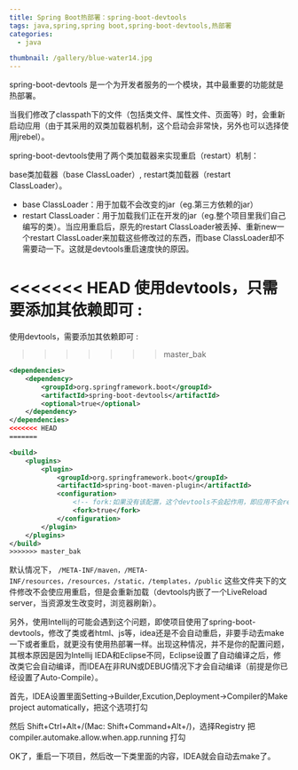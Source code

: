 ```yaml
---
title: Spring Boot热部署：spring-boot-devtools
tags: java,spring,spring boot,spring-boot-devtools,热部署
categories: 
  - java

thumbnail: /gallery/blue-water14.jpg
---
```


spring-boot-devtools 是一个为开发者服务的一个模块，其中最重要的功能就是热部署。

<!-- more -->

当我们修改了classpath下的文件（包括类文件、属性文件、页面等）时，会重新启动应用（由于其采用的双类加载器机制，这个启动会非常快，另外也可以选择使用jrebel）。

spring-boot-devtools使用了两个类加载器来实现重启（restart）机制：

base类加载器（base ClassLoader）, restart类加载器（restart ClassLoader）。

* base ClassLoader：用于加载不会改变的jar（eg.第三方依赖的jar）
* restart ClassLoader：用于加载我们正在开发的jar（eg.整个项目里我们自己编写的类）。当应用重启后，原先的restart ClassLoader被丢掉、重新new一个restart ClassLoader来加载这些修改过的东西，而base ClassLoader却不需要动一下。这就是devtools重启速度快的原因。

<<<<<<< HEAD
使用devtools，只需要添加其依赖即可 :
=======
使用devtools，需要添加其依赖即可 :
>>>>>>> master_bak

```xml
<dependencies>
    <dependency>
        <groupId>org.springframework.boot</groupId>
        <artifactId>spring-boot-devtools</artifactId>
        <optional>true</optional>
    </dependency>
</dependencies>
<<<<<<< HEAD
=======

<build>
    <plugins>
        <plugin>
            <groupId>org.springframework.boot</groupId>
            <artifactId>spring-boot-maven-plugin</artifactId>
            <configuration>
                <!-- fork:如果没有该配置，这个devtools不会起作用，即应用不会restart -->
                <fork>true</fork>
            </configuration>
        </plugin>
    </plugins>
</build>
>>>>>>> master_bak
```
默认情况下，
`/META-INF/maven，/META-INF/resources，/resources，/static，/templates，/public`
这些文件夹下的文件修改不会使应用重启，但是会重新加载（devtools内嵌了一个LiveReload server，当资源发生改变时，浏览器刷新）。

另外，使用Intellij的可能会遇到这个问题，即使项目使用了spring-boot-devtools，修改了类或者html、js等，idea还是不会自动重启，非要手动去make一下或者重启，就更没有使用热部署一样。出现这种情况，并不是你的配置问题，其根本原因是因为Intellij IEDA和Eclipse不同，Eclipse设置了自动编译之后，修改类它会自动编译，而IDEA在非RUN或DEBUG情况下才会自动编译（前提是你已经设置了Auto-Compile）。

首先，IDEA设置里面Setting->Builder,Excution,Deployment->Compiler的Make project automatically，把这个选项打勾

然后 Shift+Ctrl+Alt+/(Mac: Shift+Command+Alt+/)，选择Registry
把compiler.automake.allow.when.app.running 打勾

OK了，重启一下项目，然后改一下类里面的内容，IDEA就会自动去make了。


